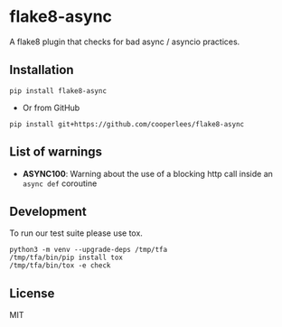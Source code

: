 # flake8-async

A flake8 plugin that checks for bad async / asyncio practices.

## Installation

```console
pip install flake8-async
```

- Or from GitHub

```console
pip install git+https://github.com/cooperlees/flake8-async
```

## List of warnings

- **ASYNC100**: Warning about the use of a blocking http call inside an `async def`
coroutine

## Development

To run our test suite please use tox.

```console
python3 -m venv --upgrade-deps /tmp/tfa
/tmp/tfa/bin/pip install tox
/tmp/tfa/bin/tox -e check
```

## License

MIT
